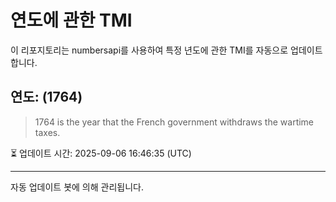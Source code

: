 
# 연도에 관한 TMI

이 리포지토리는 numbersapi를 사용하여 특정 년도에 관한 TMI를 자동으로 업데이트합니다.

## 연도: (1764)
> 1764 is the year that the French government withdraws the wartime taxes.

⏳ 업데이트 시간: 2025-09-06 16:46:35 (UTC)

---
자동 업데이트 봇에 의해 관리됩니다.
